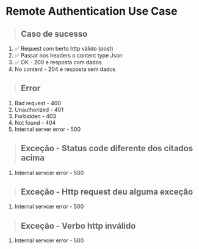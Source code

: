 # Remote Authentication Use Case

> ## Caso de sucesso
1. ✅ Request com berto http válido (post)
2. ✅ Passar nos headers o content type Json
3. ✅ OK - 200 e resposta com dados
4. No content - 204 e resposta sem dados

> ## Error
1. Bad request - 400
2. Unauthorized - 401
3. Forbidden - 403
4. Not found - 404
5. Internal server error - 500

> ## Exceção - Status code diferente dos citados acima
1. Internal servcer error - 500

> ## Exceção - Http request deu alguma exceção
1. Internal servcer error - 500

> ## Exceção - Verbo http inválido
1. Internal servcer error - 500